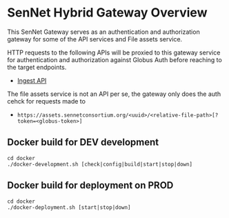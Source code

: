 # SenNet Hybrid Gateway Overview

This SenNet Gateway serves as an authentication and authorization gateway for some of the API services and File assets service.

HTTP requests to the following APIs will be proxied to this gateway service for authentication and authorization against Globus Auth before reaching to the target endpoints. 

- [Ingest API](https://github.com/sennetconsortium/ingest-api)

The file assets service is not an API per se, the gateway only does the auth cehck for requests made to

- `https://assets.sennetconsortium.org/<uuid>/<relative-file-path>[?token=<globus-token>]`


## Docker build for DEV development

```
cd docker
./docker-development.sh [check|config|build|start|stop|down]
```

## Docker build for deployment on PROD

```
cd docker
./docker-deployment.sh [start|stop|down]
```

